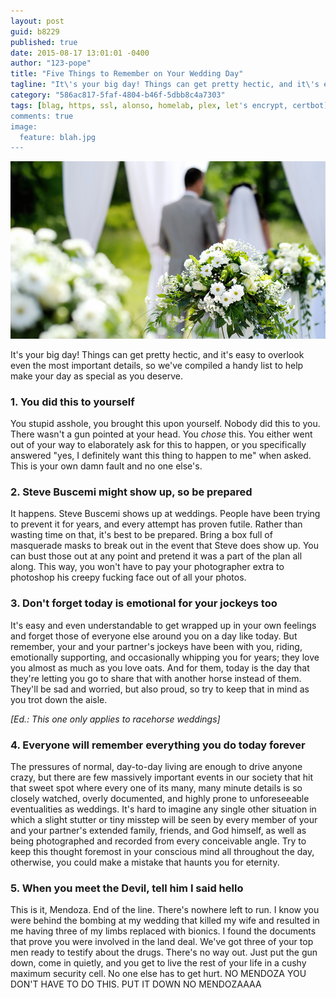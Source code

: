 ```yaml
---
layout: post
guid: b8229
published: true
date: 2015-08-17 13:01:01 -0400
author: "123-pope"
title: "Five Things to Remember on Your Wedding Day"
tagline: "It\'s your big day! Things can get pretty hectic, and it\'s easy to overlook even the most important details, so we\'ve compiled a handy list to help make your day as special as you deserve."
category: "586ac817-5faf-4804-b46f-5dbb8c4a7303"
tags: [blag, https, ssl, alonso, homelab, plex, let's encrypt, certbot]
comments: true
image:
  feature: blah.jpg
---
```


![](/assets/img/lol/wedding_facts_header.png)

It's your big day! Things can get pretty hectic, and it's easy to overlook even the most important details, so we've compiled a handy list to help make your day as special as you deserve.

### 1\. You did this to yourself

You stupid asshole, you brought this upon yourself. Nobody did this to you. There wasn't a gun pointed at your head. You _chose_ this. You either went out of your way to elaborately ask for this to happen, or you specifically answered "yes, I definitely want this thing to happen to me" when asked. This is your own damn fault and no one else's.

### 2\. Steve Buscemi might show up, so be prepared

It happens. Steve Buscemi shows up at weddings. People have been trying to prevent it for years, and every attempt has proven futile. Rather than wasting time on that, it's best to be prepared. Bring a box full of masquerade masks to break out in the event that Steve does show up. You can bust those out at any point and pretend it was a part of the plan all along. This way, you won't have to pay your photographer extra to photoshop his creepy fucking face out of all your photos.

### 3\. Don't forget today is emotional for your jockeys too

It's easy and even understandable to get wrapped up in your own feelings and forget those of everyone else around you on a day like today. But remember, your and your partner's jockeys have been with you, riding, emotionally supporting, and occasionally whipping you for years; they love you almost as much as you love oats. And for them, today is the day that they're letting you go to share that with another horse instead of them. They'll be sad and worried, but also proud, so try to keep that in mind as you trot down the aisle.

_\[Ed.: This one only applies to racehorse weddings\]_

### 4\. Everyone will remember everything you do today forever

The pressures of normal, day-to-day living are enough to drive anyone crazy, but there are few massively important events in our society that hit that sweet spot where every one of its many, many minute details is so closely watched, overly documented, and highly prone to unforeseeable eventualities as weddings. It's hard to imagine any single other situation in which a slight stutter or tiny misstep will be seen by every member of your and your partner's extended family, friends, and God himself, as well as being photographed and recorded from every conceivable angle. Try to keep this thought foremost in your conscious mind all throughout the day, otherwise, you could make a mistake that haunts you for eternity.

### 5\. When you meet the Devil, tell him I said hello

This is it, Mendoza. End of the line. There's nowhere left to run. I know you were behind the bombing at my wedding that killed my wife and resulted in me having three of my limbs replaced with bionics. I found the documents that prove you were involved in the land deal. We've got three of your top men ready to testify about the drugs. There's no way out. Just put the gun down, come in quietly, and you get to live the rest of your life in a cushy maximum security cell. No one else has to get hurt. NO MENDOZA YOU DON'T HAVE TO DO THIS. PUT IT DOWN NO MENDOZAAAA